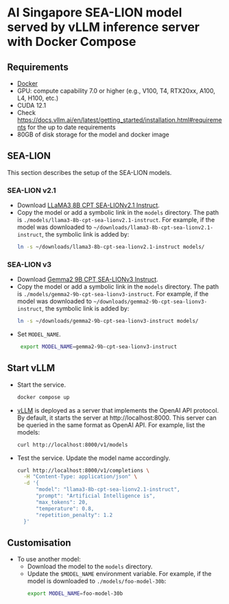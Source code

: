 # AI Singapore SEA-LION model served by vLLM inference server with Docker Compose

## Requirements
- [Docker](https://docs.docker.com/engine/install/)
- GPU: compute capability 7.0 or higher (e.g., V100, T4, RTX20xx, A100, L4, H100, etc.)
- CUDA 12.1
- Check https://docs.vllm.ai/en/latest/getting_started/installation.html#requirements for the up to date requirements
- 80GB of disk storage for the model and docker image

## SEA-LION
This section describes the setup of the SEA-LION models.

### SEA-LION v2.1
- Download [LLaMA3 8B CPT SEA-LIONv2.1 Instruct](https://huggingface.co/aisingapore/llama3-8b-cpt-sea-lionv2.1-instruct).
- Copy the model or add a symbolic link in the `models` directory. The path is `./models/llama3-8b-cpt-sea-lionv2.1-instruct`. For example, if the model was downloaded to `~/downloads/llama3-8b-cpt-sea-lionv2.1-instruct`, the symbolic link is added by:
  ```bash
  ln -s ~/downloads/llama3-8b-cpt-sea-lionv2.1-instruct models/
  ```

### SEA-LION v3
- Download [Gemma2 9B CPT SEA-LIONv3 Instruct](https://huggingface.co/aisingapore/gemma2-9b-cpt-sea-lionv3-instruct).
- Copy the model or add a symbolic link in the `models` directory. The path is `./models/gemma2-9b-cpt-sea-lionv3-instruct`. For example, if the model was downloaded to `~/downloads/gemma2-9b-cpt-sea-lionv3-instruct`, the symbolic link is added by:
  ```bash
  ln -s ~/downloads/gemma2-9b-cpt-sea-lionv3-instruct models/
  ```
- Set `MODEL_NAME`.
  ```bash
   export MODEL_NAME=gemma2-9b-cpt-sea-lionv3-instruct
   ```

## Start vLLM
- Start the service.
  ```bash
  docker compose up
  ```
- [vLLM](https://docs.vllm.ai/en/stable/) is deployed as a server that implements the OpenAI API protocol. By default, it starts the server at http://localhost:8000. This server can be queried in the same format as OpenAI API. For example, list the models:
  ```bash
  curl http://localhost:8000/v1/models
  ```
- Test the service. Update the model name accordingly.
  ```bash
  curl http://localhost:8000/v1/completions \
    -H "Content-Type: application/json" \
    -d '{
        "model": "llama3-8b-cpt-sea-lionv2.1-instruct",
        "prompt": "Artificial Intelligence is",
        "max_tokens": 20,
        "temperature": 0.8,
        "repetition_penalty": 1.2
    }'
  ```

## Customisation
- To use another model:
  - Download the model to the ```models``` directory.
  - Update the ```$MODEL_NAME``` environment variable. For example, if the model is downloaded to ```./models/foo-model-30b```:
    ```bash
    export MODEL_NAME=foo-model-30b
    ```
